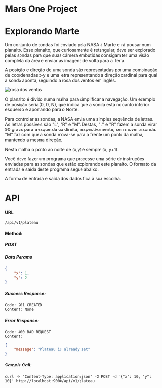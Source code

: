 # Mars One Project

# Explorando Marte

Um conjunto de sondas foi enviado pela NASA à Marte e irá pousar num planalto.
Esse planalto, que curiosamente é retangular, deve ser explorado pelas sondas para que suas câmera embutidas consigam ter uma visão completa da área e enviar as imagens de volta para a Terra.

A posição e direção de uma sonda são representadas por uma combinação de coordenadas x-y e uma letra representando a direção cardinal para qual a sonda aponta, seguindo a rosa dos ventos em inglês.

![rosa dos ventos](http://i.imgur.com/li8Ae5L.png "Rosa dos Ventos")

O planalto é divido numa malha para simplificar a navegação. Um exemplo de posição seria (0, 0, N), que indica que a sonda está no canto inferior esquerdo e apontando para o Norte.

Para controlar as sondas, a NASA envia uma simples sequência de letras. As letras possíveis são "L", "R" e "M". Destas, "L" e "R" fazem a sonda virar 90 graus para a esquerda  ou direita, respectivamente, sem mover a sonda. "M" faz com que a sonda mova-se para a frente um ponto da malha, mantendo a mesma direção.

Nesta malha o ponto ao norte de (x,y) é sempre (x, y+1).

Você deve fazer um programa que processe uma série de instruções enviadas para as sondas que estão explorando este planalto.
O formato da entrada e saída deste programa segue abaixo.

A forma de entrada e saída dos dados fica à sua escolha.

# API

#### URL

```
/api/v1/plateau
```

#### Method:

##### POST

##### Data Params

```json
{
    "x": 1,
    "y": 2
}
```

##### Success Response:

```
Code: 201 CREATED
Content: None
```

##### Error Response:
```
Code: 400 BAD REQUEST 
Content:
``` 
```json
{
    "message": "Plateau is already set"
}
```

##### Sample Call:
```
curl -H "Content-Type: application/json" -X POST -d '{"x": 10, "y": 10}' http://localhost:9000/api/v1/plateau
```
